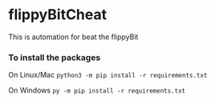# flippyBitCheat
This is automation for beat the flippyBit

### To install the packages
On Linux/Mac
`python3 -m pip install -r requirements.txt`

On Windows
`py -m pip install -r requirements.txt`
